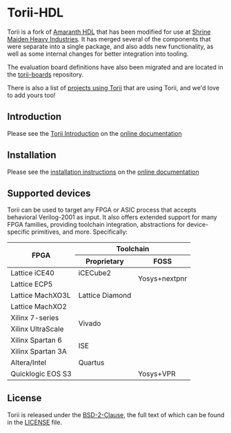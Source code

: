 # Torii-HDL

Torii is a fork of [Amaranth HDL](https://github.com/amaranth-lang) that has been modified for use at [Shrine Maiden Heavy Industries](https://shrine-maiden-heavy.industries/). It has merged several of the components that were separate into a single package, and also adds new functionality, as well as some internal changes for better integration into tooling.

The evaluation board definitions have also been migrated and are located in the [torii-boards](https://github.com/shrine-maiden-heavy-industries/torii-boards) repository.


There is also a list of [projects using Torii](https://torii.shmdn.link/projects.html) that are using Torii, and we'd love to add yours too!


## Introduction

Please see the [Torii Introduction](https://shrine-maiden-heavy-industries.github.io/torii-hdl/intro.html) on the [online documentation](https://shrine-maiden-heavy-industries.github.io/torii-hdl/)


## Installation

Please see the [installation instructions](https://shrine-maiden-heavy-industries.github.io/torii-hdl/install.html) on the [online documentation](https://shrine-maiden-heavy-industries.github.io/torii-hdl/)

## Supported devices

Torii can be used to target any FPGA or ASIC process that accepts behavioral Verilog-2001 as input. It also offers extended support for many FPGA families, providing toolchain integration, abstractions for device-specific primitives, and more. Specifically:

<table>
  <thead>
    <tr>
      <th rowspan="3">FPGA</th>
      <th colspan="2">Toolchain</th>
    </tr>
    <tr></tr>
    <tr>
      <th>Proprietary</th>
      <th>FOSS</th>
    </tr>
  </thead>
  <tbody>
    <tr>
      <td>Lattice iCE40</td>
      <td>iCECube2</td>
      <td rowspan="4">Yosys+nextpnr</td>
    </tr>
    <tr></tr>
    <tr>
      <td>Lattice ECP5</td>
      <td rowspan="6">Lattice Diamond</td>
    </tr>
    <tr></tr>
    <tr>
      <td>Lattice MachXO3L</td>
      <td rowspan="14"></td>
    </tr>
    <tr></tr>
    <tr>
      <td>Lattice MachXO2</td>
    </tr>
    <tr></tr>
    <tr>
      <td>Xilinx 7-series</td>
      <td rowspan="4">Vivado</td>
    </tr>
    <tr></tr>
    <tr>
      <td>Xilinx UltraScale</td>
    </tr>
    <tr></tr>
    <tr>
      <td>Xilinx Spartan 6</td>
      <td rowspan="4">ISE</td>
    </tr>
    <tr></tr>
    <tr>
      <td>Xilinx Spartan 3A</td>
    </tr>
    <tr></tr>
    <tr>
      <td>Altera/Intel</td>
      <td>Quartus</td>
    </tr>
    <tr></tr>
    <tr>
      <td>Quicklogic EOS S3</td>
      <td></td>
      <td>Yosys+VPR</td>
    </tr>
  </tbody>
</table>

## License

Torii is released under the [BSD-2-Clause](https://spdx.org/licenses/BSD-2-Clause.html), the full text of which can be found in the [LICENSE](LICENSE) file.
